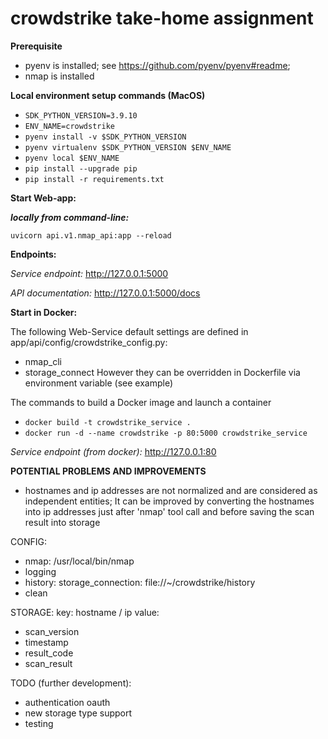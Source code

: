 # crowdstrike take-home assignment

**Prerequisite**

- pyenv is installed; see https://github.com/pyenv/pyenv#readme;
- nmap is installed


**Local environment setup commands (MacOS)**

- `SDK_PYTHON_VERSION=3.9.10`
- `ENV_NAME=crowdstrike`
- `pyenv install -v $SDK_PYTHON_VERSION`
- `pyenv virtualenv $SDK_PYTHON_VERSION $ENV_NAME` 
- `pyenv local $ENV_NAME`
- `pip install --upgrade pip`
- `pip install -r requirements.txt`

**Start Web-app:**

***locally from command-line:***

`uvicorn api.v1.nmap_api:app --reload`

**Endpoints:**

*Service endpoint:* http://127.0.0.1:5000

*API documentation:* http://127.0.0.1:5000/docs


**Start in Docker:**

The following Web-Service default settings are defined in app/api/config/crowdstrike_config.py:
- nmap_cli
- storage_connect
However they can be overridden in Dockerfile via environment variable (see example) 

The commands to build a Docker image and launch a container 
- `docker build -t crowdstrike_service .`
- `docker run -d --name crowdstrike -p 80:5000 crowdstrike_service`

*Service endpoint (from docker):* http://127.0.0.1:80

**POTENTIAL PROBLEMS AND IMPROVEMENTS**
- hostnames and ip addresses are not normalized and are considered as independent entities;
It can be improved by converting the hostnames into ip addresses just after 'nmap' tool call and before
saving the scan result into storage

CONFIG:
- nmap: /usr/local/bin/nmap
- logging
- history: storage_connection: file://~/crowdstrike/history
- clean

STORAGE:
key:  hostname / ip
value:
 - scan_version
 - timestamp
 - result_code
 - scan_result


TODO (further development):
- authentication oauth
- new storage type support
- testing